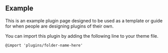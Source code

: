 Example
--
This is an example plugin page designed to be used as a template or guide for when people are designing plugins of their own.

You can import this plugin by adding the following line to your theme file.

`@import 'plugins/folder-name-here'`
